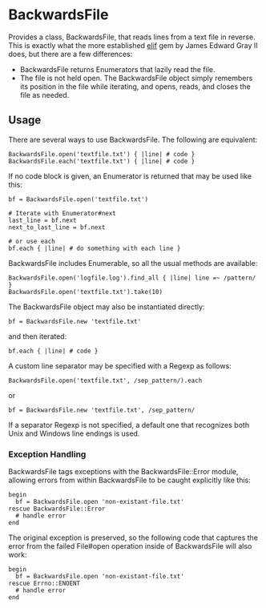 # BackwardsFile

Provides a class, BackwardsFile, that reads lines from a text file in reverse.
This is exactly what the more established 
[elif](http://elif.rubyforge.org) gem by James Edward Gray II does, but there 
are a few differences:

- BackwardsFile returns Enumerators that lazily read the file.
- The file is not held open.  The BackwardsFile object simply remembers its
	position in the file while iterating, and opens, reads, and closes the file
	as needed.

## Usage

There are several ways to use BackwardsFile.  The following are equivalent:

	BackwardsFile.open('textfile.txt') { |line| # code }
	BackwardsFile.each('textfile.txt') { |line| # code }
	
If no code block is given, an Enumerator is returned that may be used like this:

	bf = BackwardsFile.open('textfile.txt')
	
	# Iterate with Enumerator#next
	last_line = bf.next
	next_to_last_line = bf.next
	
	# or use each
	bf.each { |line| # do something with each line }
	
BackwardsFile includes Enumerable, so all the usual methods are available:

	BackwardsFile.open('logfile.log').find_all { |line| line =~ /pattern/ }
	BackwardsFile.open('textfile.txt').take(10)
	
The BackwardsFile object may also be instantiated directly:

	bf = BackwardsFile.new 'textfile.txt'
	
and then iterated:

	bf.each { |line| # code }
	
A custom line separator may be specified with a Regexp as follows:

	BackwardsFile.open('textfile.txt', /sep_pattern/).each
	
or

	bf = BackwardsFile.new 'textfile.txt', /sep_pattern/
	
If a separator Regexp is not specified, a default one that recognizes both Unix
and Windows line endings is used.

### Exception Handling

BackwardsFile tags exceptions with the BackwardsFile::Error module, allowing
errors from within BackwardsFile to be caught explicitly like this:

	begin
	  bf = BackwardsFile.open 'non-existant-file.txt'
	rescue BackwardsFile::Error
	  # handle error
	end
	
The original exception is preserved, so the following code that captures the
error from the failed File#open operation inside of BackwardsFile will also 
work:

	begin
	  bf = BackwardsFile.open 'non-existant-file.txt'
	rescue Errno::ENOENT
	  # handle error
	end
